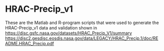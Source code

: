 # HRAC-Precip_v1
These are the Matlab and R-program scripts that were used to generate the HRAC-Precip_v1 data and validation shown in https://disc.gsfc.nasa.gov/datasets/HRAC_Precip_V1/summary
https://disc2.gesdisc.eosdis.nasa.gov/data/LEGACY/HRAC_Precip.1/doc/README.HRAC_Precip.pdf
